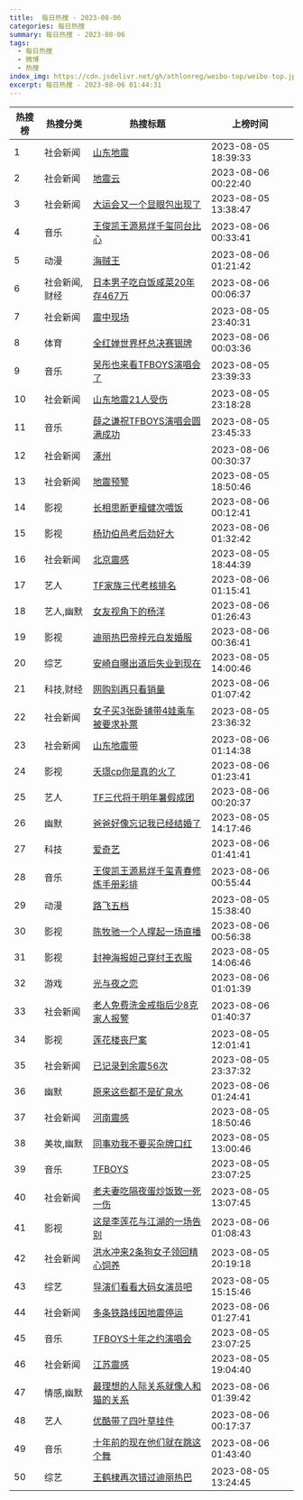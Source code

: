 ```yaml
---
title:  每日热搜 - 2023-08-06
categories: 每日热搜
summary: 每日热搜 - 2023-08-06
tags:
  - 每日热搜
  - 微博
  - 热搜
index_img: https://cdn.jsdelivr.net/gh/athlonreg/weibo-top/weibo-top.jpeg
excerpt: 每日热搜 - 2023-08-06 01:44:31
---
```


| 热搜榜 | 热搜分类 | 热搜标题 | 上榜时间 |
| --- | --- | --- | --- |
| 1 | 社会新闻 | [山东地震](https://s.weibo.com/weibo%3Fq%3D%2523%E5%B1%B1%E4%B8%9C%E5%9C%B0%E9%9C%87%2523) | 2023-08-05 18:39:33 | 
| 2 | 社会新闻 | [地震云](https://s.weibo.com/weibo%3Fq%3D%2523%E5%9C%B0%E9%9C%87%E4%BA%91%2523) | 2023-08-06 00:22:40 | 
| 3 | 社会新闻 | [大运会又一个显眼包出现了](https://s.weibo.com/weibo%3Fq%3D%2523%E5%A4%A7%E8%BF%90%E4%BC%9A%E5%8F%88%E4%B8%80%E4%B8%AA%E6%98%BE%E7%9C%BC%E5%8C%85%E5%87%BA%E7%8E%B0%E4%BA%86%2523) | 2023-08-05 13:38:47 | 
| 4 | 音乐 | [王俊凯王源易烊千玺同台比心](https://s.weibo.com/weibo%3Fq%3D%2523%E7%8E%8B%E4%BF%8A%E5%87%AF%E7%8E%8B%E6%BA%90%E6%98%93%E7%83%8A%E5%8D%83%E7%8E%BA%E5%90%8C%E5%8F%B0%E6%AF%94%E5%BF%83%2523) | 2023-08-06 00:33:41 | 
| 5 | 动漫 | [海贼王](https://s.weibo.com/weibo%3Fq%3D%2523%E6%B5%B7%E8%B4%BC%E7%8E%8B%2523) | 2023-08-06 01:21:42 | 
| 6 | 社会新闻,财经 | [日本男子吃白饭咸菜20年存467万](https://s.weibo.com/weibo%3Fq%3D%2523%E6%97%A5%E6%9C%AC%E7%94%B7%E5%AD%90%E5%90%83%E7%99%BD%E9%A5%AD%E5%92%B8%E8%8F%9C20%E5%B9%B4%E5%AD%98467%E4%B8%87%2523) | 2023-08-06 00:06:37 | 
| 7 | 社会新闻 | [震中现场](https://s.weibo.com/weibo%3Fq%3D%2523%E9%9C%87%E4%B8%AD%E7%8E%B0%E5%9C%BA%2523) | 2023-08-05 23:40:31 | 
| 8 | 体育 | [全红婵世界杯总决赛银牌](https://s.weibo.com/weibo%3Fq%3D%2523%E5%85%A8%E7%BA%A2%E5%A9%B5%E4%B8%96%E7%95%8C%E6%9D%AF%E6%80%BB%E5%86%B3%E8%B5%9B%E9%93%B6%E7%89%8C%2523) | 2023-08-06 00:03:36 | 
| 9 | 音乐 | [吴彤也来看TFBOYS演唱会了](https://s.weibo.com/weibo%3Fq%3D%2523%E5%90%B4%E5%BD%A4%E4%B9%9F%E6%9D%A5%E7%9C%8BTFBOYS%E6%BC%94%E5%94%B1%E4%BC%9A%E4%BA%86%2523) | 2023-08-05 23:39:33 | 
| 10 | 社会新闻 | [山东地震21人受伤](https://s.weibo.com/weibo%3Fq%3D%2523%E5%B1%B1%E4%B8%9C%E5%9C%B0%E9%9C%8721%E4%BA%BA%E5%8F%97%E4%BC%A4%2523) | 2023-08-05 23:18:28 | 
| 11 | 音乐 | [薛之谦祝TFBOYS演唱会圆满成功](https://s.weibo.com/weibo%3Fq%3D%2523%E8%96%9B%E4%B9%8B%E8%B0%A6%E7%A5%9DTFBOYS%E6%BC%94%E5%94%B1%E4%BC%9A%E5%9C%86%E6%BB%A1%E6%88%90%E5%8A%9F%2523) | 2023-08-05 23:45:33 | 
| 12 | 社会新闻 | [涿州](https://s.weibo.com/weibo%3Fq%3D%2523%E6%B6%BF%E5%B7%9E%2523) | 2023-08-06 00:30:37 | 
| 13 | 社会新闻 | [地震预警](https://s.weibo.com/weibo%3Fq%3D%2523%E5%9C%B0%E9%9C%87%E9%A2%84%E8%AD%A6%2523) | 2023-08-05 18:50:46 | 
| 14 | 影视 | [长相思断更檀健次喂饭](https://s.weibo.com/weibo%3Fq%3D%2523%E9%95%BF%E7%9B%B8%E6%80%9D%E6%96%AD%E6%9B%B4%E6%AA%80%E5%81%A5%E6%AC%A1%E5%96%82%E9%A5%AD%2523) | 2023-08-06 00:12:41 | 
| 15 | 影视 | [杨玏伯邑考后劲好大](https://s.weibo.com/weibo%3Fq%3D%2523%E6%9D%A8%E7%8E%8F%E4%BC%AF%E9%82%91%E8%80%83%E5%90%8E%E5%8A%B2%E5%A5%BD%E5%A4%A7%2523) | 2023-08-06 01:32:42 | 
| 16 | 社会新闻 | [北京震感](https://s.weibo.com/weibo%3Fq%3D%2523%E5%8C%97%E4%BA%AC%E9%9C%87%E6%84%9F%2523) | 2023-08-05 18:44:39 | 
| 17 | 艺人 | [TF家族三代考核排名](https://s.weibo.com/weibo%3Fq%3D%2523TF%E5%AE%B6%E6%97%8F%E4%B8%89%E4%BB%A3%E8%80%83%E6%A0%B8%E6%8E%92%E5%90%8D%2523) | 2023-08-06 01:15:41 | 
| 18 | 艺人,幽默 | [女友视角下的杨洋](https://s.weibo.com/weibo%3Fq%3D%2523%E5%A5%B3%E5%8F%8B%E8%A7%86%E8%A7%92%E4%B8%8B%E7%9A%84%E6%9D%A8%E6%B4%8B%2523) | 2023-08-06 01:26:43 | 
| 19 | 影视 | [迪丽热巴帝梓元白发婚服](https://s.weibo.com/weibo%3Fq%3D%2523%E8%BF%AA%E4%B8%BD%E7%83%AD%E5%B7%B4%E5%B8%9D%E6%A2%93%E5%85%83%E7%99%BD%E5%8F%91%E5%A9%9A%E6%9C%8D%2523) | 2023-08-06 00:36:41 | 
| 20 | 综艺 | [安崎自曝出道后失业到现在](https://s.weibo.com/weibo%3Fq%3D%2523%E5%AE%89%E5%B4%8E%E8%87%AA%E6%9B%9D%E5%87%BA%E9%81%93%E5%90%8E%E5%A4%B1%E4%B8%9A%E5%88%B0%E7%8E%B0%E5%9C%A8%2523) | 2023-08-05 14:00:46 | 
| 21 | 科技,财经 | [网购别再只看销量](https://s.weibo.com/weibo%3Fq%3D%2523%E7%BD%91%E8%B4%AD%E5%88%AB%E5%86%8D%E5%8F%AA%E7%9C%8B%E9%94%80%E9%87%8F%2523) | 2023-08-06 01:07:42 | 
| 22 | 社会新闻 | [女子买3张卧铺带4娃乘车被要求补票](https://s.weibo.com/weibo%3Fq%3D%2523%E5%A5%B3%E5%AD%90%E4%B9%B03%E5%BC%A0%E5%8D%A7%E9%93%BA%E5%B8%A64%E5%A8%83%E4%B9%98%E8%BD%A6%E8%A2%AB%E8%A6%81%E6%B1%82%E8%A1%A5%E7%A5%A8%2523) | 2023-08-05 23:36:32 | 
| 23 | 社会新闻 | [山东地震带](https://s.weibo.com/weibo%3Fq%3D%2523%E5%B1%B1%E4%B8%9C%E5%9C%B0%E9%9C%87%E5%B8%A6%2523) | 2023-08-06 01:14:38 | 
| 24 | 影视 | [夭璟cp你是真的火了](https://s.weibo.com/weibo%3Fq%3D%2523%E5%A4%AD%E7%92%9Fcp%E4%BD%A0%E6%98%AF%E7%9C%9F%E7%9A%84%E7%81%AB%E4%BA%86%2523) | 2023-08-06 01:23:41 | 
| 25 | 艺人 | [TF三代将于明年暑假成团](https://s.weibo.com/weibo%3Fq%3D%2523TF%E4%B8%89%E4%BB%A3%E5%B0%86%E4%BA%8E%E6%98%8E%E5%B9%B4%E6%9A%91%E5%81%87%E6%88%90%E5%9B%A2%2523) | 2023-08-06 00:20:37 | 
| 26 | 幽默 | [爸爸好像忘记我已经结婚了](https://s.weibo.com/weibo%3Fq%3D%2523%E7%88%B8%E7%88%B8%E5%A5%BD%E5%83%8F%E5%BF%98%E8%AE%B0%E6%88%91%E5%B7%B2%E7%BB%8F%E7%BB%93%E5%A9%9A%E4%BA%86%2523) | 2023-08-05 14:17:46 | 
| 27 | 科技 | [爱奇艺](https://s.weibo.com/weibo%3Fq%3D%2523%E7%88%B1%E5%A5%87%E8%89%BA%2523) | 2023-08-06 01:41:41 | 
| 28 | 音乐 | [王俊凯王源易烊千玺青春修炼手册彩排](https://s.weibo.com/weibo%3Fq%3D%2523%E7%8E%8B%E4%BF%8A%E5%87%AF%E7%8E%8B%E6%BA%90%E6%98%93%E7%83%8A%E5%8D%83%E7%8E%BA%E9%9D%92%E6%98%A5%E4%BF%AE%E7%82%BC%E6%89%8B%E5%86%8C%E5%BD%A9%E6%8E%92%2523) | 2023-08-06 00:55:44 | 
| 29 | 动漫 | [路飞五档](https://s.weibo.com/weibo%3Fq%3D%2523%E8%B7%AF%E9%A3%9E%E4%BA%94%E6%A1%A3%2523) | 2023-08-05 15:38:40 | 
| 30 | 影视 | [陈牧驰一个人撑起一场直播](https://s.weibo.com/weibo%3Fq%3D%2523%E9%99%88%E7%89%A7%E9%A9%B0%E4%B8%80%E4%B8%AA%E4%BA%BA%E6%92%91%E8%B5%B7%E4%B8%80%E5%9C%BA%E7%9B%B4%E6%92%AD%2523) | 2023-08-06 00:56:38 | 
| 31 | 影视 | [封神海报妲己穿纣王衣服](https://s.weibo.com/weibo%3Fq%3D%2523%E5%B0%81%E7%A5%9E%E6%B5%B7%E6%8A%A5%E5%A6%B2%E5%B7%B1%E7%A9%BF%E7%BA%A3%E7%8E%8B%E8%A1%A3%E6%9C%8D%2523) | 2023-08-05 14:06:46 | 
| 32 | 游戏 | [光与夜之恋](https://s.weibo.com/weibo%3Fq%3D%2523%E5%85%89%E4%B8%8E%E5%A4%9C%E4%B9%8B%E6%81%8B%2523) | 2023-08-06 01:01:39 | 
| 33 | 社会新闻 | [老人免费洗金戒指后少8克家人报警](https://s.weibo.com/weibo%3Fq%3D%2523%E8%80%81%E4%BA%BA%E5%85%8D%E8%B4%B9%E6%B4%97%E9%87%91%E6%88%92%E6%8C%87%E5%90%8E%E5%B0%918%E5%85%8B%E5%AE%B6%E4%BA%BA%E6%8A%A5%E8%AD%A6%2523) | 2023-08-06 01:40:37 | 
| 34 | 影视 | [莲花楼丧尸案](https://s.weibo.com/weibo%3Fq%3D%2523%E8%8E%B2%E8%8A%B1%E6%A5%BC%E4%B8%A7%E5%B0%B8%E6%A1%88%2523) | 2023-08-05 12:01:41 | 
| 35 | 社会新闻 | [已记录到余震56次](https://s.weibo.com/weibo%3Fq%3D%2523%E5%B7%B2%E8%AE%B0%E5%BD%95%E5%88%B0%E4%BD%99%E9%9C%8756%E6%AC%A1%2523) | 2023-08-05 23:37:32 | 
| 36 | 幽默 | [原来这些都不是矿泉水](https://s.weibo.com/weibo%3Fq%3D%2523%E5%8E%9F%E6%9D%A5%E8%BF%99%E4%BA%9B%E9%83%BD%E4%B8%8D%E6%98%AF%E7%9F%BF%E6%B3%89%E6%B0%B4%2523) | 2023-08-06 01:24:41 | 
| 37 | 社会新闻 | [河南震感](https://s.weibo.com/weibo%3Fq%3D%2523%E6%B2%B3%E5%8D%97%E9%9C%87%E6%84%9F%2523) | 2023-08-05 18:50:46 | 
| 38 | 美妆,幽默 | [同事劝我不要买杂牌口红](https://s.weibo.com/weibo%3Fq%3D%2523%E5%90%8C%E4%BA%8B%E5%8A%9D%E6%88%91%E4%B8%8D%E8%A6%81%E4%B9%B0%E6%9D%82%E7%89%8C%E5%8F%A3%E7%BA%A2%2523) | 2023-08-05 13:00:46 | 
| 39 | 音乐 | [TFBOYS](https://s.weibo.com/weibo%3Fq%3D%2523TFBOYS%2523) | 2023-08-05 23:07:25 | 
| 40 | 社会新闻 | [老夫妻吃隔夜蛋炒饭致一死一伤](https://s.weibo.com/weibo%3Fq%3D%2523%E8%80%81%E5%A4%AB%E5%A6%BB%E5%90%83%E9%9A%94%E5%A4%9C%E8%9B%8B%E7%82%92%E9%A5%AD%E8%87%B4%E4%B8%80%E6%AD%BB%E4%B8%80%E4%BC%A4%2523) | 2023-08-05 13:07:45 | 
| 41 | 影视 | [这是李莲花与江湖的一场告别](https://s.weibo.com/weibo%3Fq%3D%2523%E8%BF%99%E6%98%AF%E6%9D%8E%E8%8E%B2%E8%8A%B1%E4%B8%8E%E6%B1%9F%E6%B9%96%E7%9A%84%E4%B8%80%E5%9C%BA%E5%91%8A%E5%88%AB%2523) | 2023-08-06 01:08:43 | 
| 42 | 社会新闻 | [洪水冲来2条狗女子领回精心饲养](https://s.weibo.com/weibo%3Fq%3D%2523%E6%B4%AA%E6%B0%B4%E5%86%B2%E6%9D%A52%E6%9D%A1%E7%8B%97%E5%A5%B3%E5%AD%90%E9%A2%86%E5%9B%9E%E7%B2%BE%E5%BF%83%E9%A5%B2%E5%85%BB%2523) | 2023-08-05 20:19:18 | 
| 43 | 综艺 | [导演们看看大码女演员吧](https://s.weibo.com/weibo%3Fq%3D%2523%E5%AF%BC%E6%BC%94%E4%BB%AC%E7%9C%8B%E7%9C%8B%E5%A4%A7%E7%A0%81%E5%A5%B3%E6%BC%94%E5%91%98%E5%90%A7%2523) | 2023-08-05 15:15:46 | 
| 44 | 社会新闻 | [多条铁路线因地震停运](https://s.weibo.com/weibo%3Fq%3D%2523%E5%A4%9A%E6%9D%A1%E9%93%81%E8%B7%AF%E7%BA%BF%E5%9B%A0%E5%9C%B0%E9%9C%87%E5%81%9C%E8%BF%90%2523) | 2023-08-06 01:27:41 | 
| 45 | 音乐 | [TFBOYS十年之约演唱会](https://s.weibo.com/weibo%3Fq%3D%2523TFBOYS%E5%8D%81%E5%B9%B4%E4%B9%8B%E7%BA%A6%E6%BC%94%E5%94%B1%E4%BC%9A%2523) | 2023-08-05 23:07:25 | 
| 46 | 社会新闻 | [江苏震感](https://s.weibo.com/weibo%3Fq%3D%2523%E6%B1%9F%E8%8B%8F%E9%9C%87%E6%84%9F%2523) | 2023-08-05 19:04:40 | 
| 47 | 情感,幽默 | [最理想的人际关系就像人和猫的关系](https://s.weibo.com/weibo%3Fq%3D%2523%E6%9C%80%E7%90%86%E6%83%B3%E7%9A%84%E4%BA%BA%E9%99%85%E5%85%B3%E7%B3%BB%E5%B0%B1%E5%83%8F%E4%BA%BA%E5%92%8C%E7%8C%AB%E7%9A%84%E5%85%B3%E7%B3%BB%2523) | 2023-08-06 01:39:42 | 
| 48 | 艺人 | [优酷带了四叶草挂件](https://s.weibo.com/weibo%3Fq%3D%2523%E4%BC%98%E9%85%B7%E5%B8%A6%E4%BA%86%E5%9B%9B%E5%8F%B6%E8%8D%89%E6%8C%82%E4%BB%B6%2523) | 2023-08-06 00:17:37 | 
| 49 | 音乐 | [十年前的现在他们就在跳这个舞](https://s.weibo.com/weibo%3Fq%3D%2523%E5%8D%81%E5%B9%B4%E5%89%8D%E7%9A%84%E7%8E%B0%E5%9C%A8%E4%BB%96%E4%BB%AC%E5%B0%B1%E5%9C%A8%E8%B7%B3%E8%BF%99%E4%B8%AA%E8%88%9E%2523) | 2023-08-06 01:43:40 | 
| 50 | 综艺 | [王鹤棣再次错过迪丽热巴](https://s.weibo.com/weibo%3Fq%3D%2523%E7%8E%8B%E9%B9%A4%E6%A3%A3%E5%86%8D%E6%AC%A1%E9%94%99%E8%BF%87%E8%BF%AA%E4%B8%BD%E7%83%AD%E5%B7%B4%2523) | 2023-08-05 13:24:45 | 

